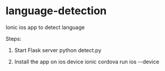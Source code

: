 # language-detection
Ionic ios app to detect language

Steps:
1) Start Flask server
python detect.py

2) Install the app on ios device
ionic cordova run ios --device
